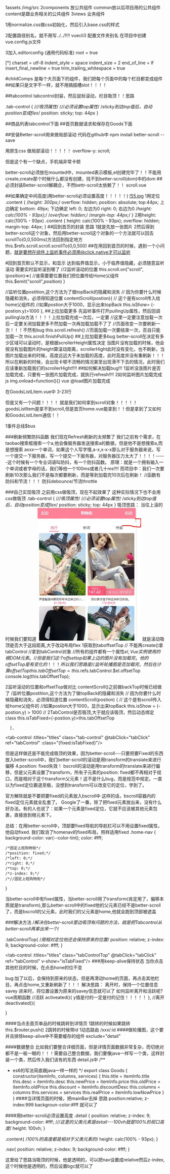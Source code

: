 1assets /img/src 
2components 放公共组件  common放以后项目用的公共组件   content是跟业务相关的公共组件
3views  业务组件


1用normalize.css做css初始化，然后引入base.css的样式

2配置路径别名，就不用写../../!!!!
vuecli3 配置文件夹别名
在项目中创建vue.config.js文件


3加入.editorconfig  (通用代码标准)
root = true

[*]
charset = utf-8
indent_style = space
indent_size = 2
end_of_line = lf
insert_final_newline = true
trim_trailing_whitespace = true

#childComps
是每个大页面下的组件，我们把每个页面中的每个栏目都变成组件
##如果只是文字不一样，就不用搞插槽slot！！！！

##tabcontrol
tabcontrol封装，然后鼠标滚动，栏目吸顶！！思路

  .tab-control {
    /*//吸顶属性*/
    /*//必须设置top属性*/
    /*sticky到达top值后，自动position变成flex*/
    position: sticky;
    top: 44px
  }

##商品列表tabcontrol下面
##首页数据请求和保存在Goods下面

##安装Better-scroll用来做局部滚动
代码在github中
npm install better-scroll --save

用原生css 做局部滚动！！！！！
overflow-y: scroll;

但是这个有一个缺点，手机端非常卡顿

better-scroll必须放在mounted中，mounted表示模板,el创建完毕了！！不能用create,create那个时候什么都没有创建，找不到better-scroll(dom)中的dom
##必须封装Better-scroll解耦合，不然bettr-scroll太依赖了！！
scroll.vue

##如果确定中间高度(用better-scroll必须设置高度！！！！！)
[!55.jpg](55.JPG)
1用定位
.content {
    /*height: 300px;*/
    overflow: hidden;
    position: absolute;
    top:44px; 上边确定
    bottom: 49px; 下边确定
    left: 0; 左边为0
    right: 0; 右边为0
    /*height: calc(100% - 93px);*/
    /*overflow: hidden;*/
    /*margin-top: 44px;*/
  }
2用height: calc(100% - 93px)
.content {
    height: calc(100% - 93px);
    overflow: hidden;
    margin-top: 44px;
  }
##回到首页的封装
思路
1就是先放一张图片
2然后得到better-scroll这个对象，然后用better-scroll这个对象的一个方法就可以回去
scrollTo(0,0,500ms)方法回到指定地方
  this.$refs.scroll.scroll.scrollTo(0,0,500)
##在用回到首页的时候，遇到一个小问题，就是要想在组件上监听事件必须用@click.native才可以监听
<!--不用放到Scroll,不需要跟他滚,组件是不能直接监听点击的，必须加native才可以-->

#回到首页默认不显示，和显示
达到临界值显示，小于临界值隐藏，必须随意监听滚动
需要实时监听滚到哪了
//2监听滚动的位置
      this.scroll.on("scroll",(position)=>{
        //谁需要要位置我们把位置传给Home父组件
        this.$emit("scroll",position)
}

 //监听位置postition,这个方法为了做topBack的隐藏和消失
      // 因为你要什么时候隐藏和消失，必须得知道位置
      contentScroll(postion){
        // 这个是有scroll传入给home父组件的
        //如果postion大于1000，显示出来topBack
       this.isShow= (-postion.y)>1000
      },
##上拉加载更多
先监听事件打开pullingUp属性，然后回调pullingUp方法！！！！上拉加载完成一次后，一定要
//这里一定要注意加载一次后一定要关闭加载更多不然加载一次再加载加载不了了
 //页面改变一次要刷新一次！！！不然有bug
        this.scroll.refresh()
        //页面加载一次要结束一次，否自只能加载一次
        this.scroll.finishPullUp()
##上拉加载更多bug
better-scroll在决定有多少区域可以滚动时，是根据scrollerHeight属性决定
当图片没有加载的时候，他会按没有加载图片的height算滚动距离，scrollerHight此时没有变化，也不刷新，当图片加载出来的时候，高度远远大于未加载的高度，此时高度并没有重刷新！！！所以在刷新的时候，会出现卡顿不流畅的情况甚至出现滑不下去的情况，此时我们应该重新加载我们的scrollerHight!!!!
##如何解决加载bug!!!
1监听没涨图片是否加载完成，只要有一张图片加载完成，就执行refresh!!!!
2如何监听图片加载完成
js  img.onload=function(){}
vue @load图片加载完成

在GoodsListLitem.vue中 3-23行

但是又有一个问题！！！！
就是我们如何拿到scroll对象！！！！！goodsListItem是拿不到scroll,但是首页home.vue能拿到！！但是拿到了又如何和GoodsListLitem通信！！


1事件总线$bus

###刷新频繁防抖函数
我们现在Refresh刷新的太频繁了
我们之前有个需求，在taobao搜索框搜索一个a,他会像服务器发送搜索a的数据，但是他不是想搜索a,而是想搜索
axxx一个单词，如果这个人写字慢,a-x,x-x-x那么对于服务器来说，写一个提交一下服务器，写一个提交一下服务器，对服务器压力太大了！！！！-----这个时候有一个专业词语叫防抖，有一个防抖函数。
原理：就是一个拥有输入一个单词或者字母的话，我们等他一个100ms或者几十ms!!!!
而项目中：我们一次要刷新10次那么我们不是每次都要刷新，而是等到加载完10次后在刷新！
//函数有防抖和节流！！！
防抖debounce/节流throttle


###自己实现吸顶
之前用css做吸顶，现在不起效果了
这种实际情况下也不会用css做吸顶
  .tab-control {
    /*//吸顶属性*/
    /*//必须设置top属性*/
    /*sticky到达top值后，自动position变成flex*/
    position: sticky;
    top: 44px
  }
吸顶思路：
当往上滚的时候我们要知道
![22.jgp](22.JPG)
就是滚动吸顶是否大于这段距离,大于改动布局flex
1获取到taboffsetTop
// 不能再create()拿tabControl
      //拿到tabControl对象
      //所有的组件都有一个属性$el,Vue 实例使用的根 DOM 元素。
      //但是我们这个offsettop如果上边的图片没有加载完，他的offsetTop是有变化的！！！所以我们思路是
      //监听轮播图是否加载完，然后在计算offsetTop
      this.tabOffsetTop=this.$refs.tabControl.$el.offsetTop
      console.log(this.tabOffsetTop);

2监听滚动的位置和offsetTop做对比
contentScroll()之前做backTop时候已经做了
/监听位置postition,这个方法为了做topBack的隐藏和消失
      // 因为你要什么时候隐藏和消失，必须得知道位置
      contentScroll(postion) {
        // 这个是有scroll传入给home父组件的
        //如果postion大于1000，显示出来topBack
        this.isShow = (-postion.y) > 1000
        // 2TabControl是否吸顶,大于就应该吸顶，然后动态绑定class
        this.isTabFixed=(-postion.y)>this.tabOffsetTop

      },
<tab-control :titles="titles" class="tab-control" @tabClick="tabClick" ref="tabControl" :class="{fixed:isTabFixed}"/>

但是这样做还是不能完成吸顶的效果，因为better-scroll---只要把要Fixed的东西放入better-scroll中，我们better-scroll的滚动是用transform的translate来进行偏移
4.position: fixed失效！
bscroll的滚动是用transform的translate来进行偏移，但是父元素设置了transform，所有子元素的position: fixed都不再相对于视口，而是相对于这个transform父元素！这不是什么bug，而是规范中规定。一直以为fixed定位霸道至极，没想到transform可以改变它的定位，学到了。

官方解除就是不要把要fixed的元素放入bscroll中
这样的话，bscroll容器内的fixed定位元素就全乱套了。
Google了一番，除了把fixed元素放出来，没有什么好办法。有的人也说了：如果一个元素是fixed定位，它就不应该被其他元素包裹，直接放到根元素下。

总结：在用better-scroll中，顶部要fixed导航的导航栏可以不用设置fixed属性，他自动fixed.
我们取消了homenav的fixed布局，照样适用fixed
.home-nav {
    background-color: var(--color-tint);
    color: #fff;

    /*固定上班购物街*/
    /*position: fixed;*/
    /*left: 0;*/
    /*right: 0;*/
    /*top: 0;*/
    /*z-index: 9;*/
    /*//固定上班购物街*/
  }

当better-scroll中有fixed属性，当better-scroll用了transform(肯定用了，偏移本质就是transform),那么better-scroll中的fixed他的父元素已经不是better-scroll了，而是bscroll的父元素，此时我们的父元素是home,他就会跑到顶部被遮盖

###解决方法
/*解决在better-scroll里边吸顶有问题的方法，就是把Tabcontrol从better-scroll再拿出来一个*/

  .tabControlTop{
    /*用相对定位他还会保持原来的位置*/
    position: relative;
    z-index: 9;
    background-color: #fff;
  }
  
 <tab-control :titles="titles" class="tabControlTop" @tabClick="tabClick" ref="tabControl" v-show="isTabFixed"/>
###用keep-alive保持状态
当你点击其他栏目的时候，在点击hone的位不变
<template>
  <div id="app">
    <keep-alive>
      <router-view/>
    </keep-alive>
    <main-tab-bar/>

  </div>
</template>

bug:加了以后，会保持到原来的状态，但是再滑动home的页面，再点击其他栏目，再点击home,又重新刷新了！！！
解决思路：
离开时，保持一个位置信息savey
进来时，将位置设置为原来的savey信息就可以了
如何监听离开和活跃呢?vue周期函数
//活跃
activeated(){
  y值是付的一定是付的记住！！！！！
},
//离开
deactivated(){

}

####当点击首页单品的时候跳转到详情页
1跳转的时候如果跳转
this.$router.push()
2跳转的时候带id
  1动态路由 /xxx/:id
####做轮播图，这个要并且排除keep-alive中不需要缓存的组件
exclude="detail"

<keep-alive exclude="detail">
      <router-view/>
</keep-alive>

####数据整合
比如我们要整合详细页面，但是详情页面数据非常复杂，而切绝对都不是一板一眼的！！！需要自己整合数据，我们要像java一样写一个类，这样封装一个类，然后传入我们该有的东西
detail.js中
/**
 * es6的写法简直跟java一样一样的
 */
export class Goods {
  constructor(itemInfo, columns, services) {
    this.title = itemInfo.title
    this.desc = itemInfo.desc
    this.newPrice = itemInfo.price
    this.oldPrice = itemInfo.oldPrice
    this.discount = itemInfo.discountDesc
    this.columns = columns
    this.services = services
    this.realPrice = itemInfo.lowNowPrice
  }
}
####当详情页面的时候，把mainBar去掉
思路
position:relative;
z-index:999
backgroun-color:#fff
就可以了

####用better-scroll必须设置高度
  .detail {
    position: relative;
    z-index: 9;
    background-color: #fff;
    /*//这里的父类元素是detail---100vh就是100%的视口高度*/
    height: 100vh;
  }

  .content{
    /*100%的高度都是相对于父类元素的*/
    height: calc(100% - 93px);
  }
  
  .nav{
    position: relative;
    z-index: 9;
    background-color: #fff;
  }
  
 这里给了思路当吸顶的时候，他是透明的，可以把nav设置成relative然后z-index,这个时候他是透明的，然后设置bgc就可以了
